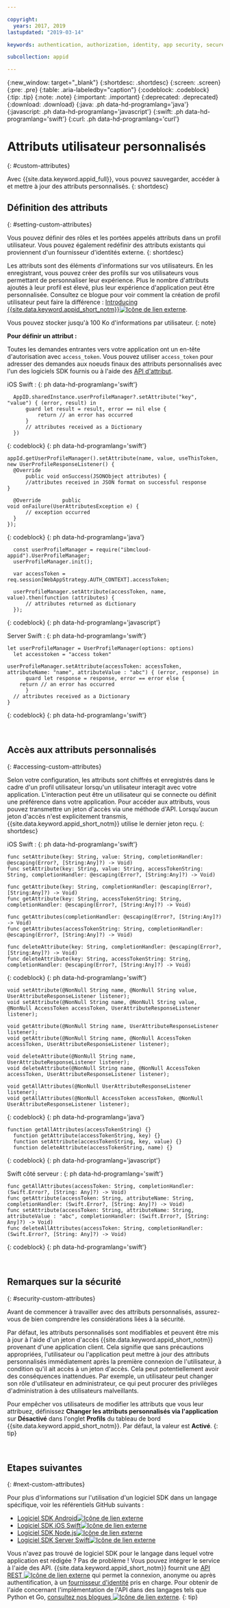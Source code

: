 ```yaml
---

copyright:
  years: 2017, 2019
lastupdated: "2019-03-14"

keywords: authentication, authorization, identity, app security, secure, attributes, user information, storing, accessing

subcollection: appid

---
```


{:new_window: target="_blank"}
{:shortdesc: .shortdesc}
{:screen: .screen}
{:pre: .pre}
{:table: .aria-labeledby="caption"}
{:codeblock: .codeblock}
{:tip: .tip}
{:note: .note}
{:important: .important}
{:deprecated: .deprecated}
{:download: .download}
{:java: .ph data-hd-programlang='java'}
{:javascript: .ph data-hd-programlang='javascript'}
{:swift: .ph data-hd-programlang='swift'}
{:curl: .ph data-hd-programlang='curl'}

# Attributs utilisateur personnalisés
{: #custom-attributes}

Avec {{site.data.keyword.appid_full}}, vous pouvez sauvegarder, accéder à et mettre à jour des attributs personnalisés.
{: shortdesc}


## Définition des attributs
{: #setting-custom-attributes}

Vous pouvez définir des rôles et les portées appelés attributs dans un profil utilisateur. Vous pouvez également redéfinir des attributs existants qui proviennent d'un fournisseur d'identités externe.
{: shortdesc}


Les attributs sont des éléments d'informations sur vos utilisateurs. En les enregistrant, vous pouvez créer des profils sur vos utilisateurs vous permettant de personnaliser leur expérience. Plus le nombre d'attributs ajoutés à leur profil est élevé, plus leur expérience d'application peut être personnalisée. Consultez ce blogue pour voir comment la création de profil utilisateur peut faire la différence : <a href="https://www.ibm.com/blogs/bluemix/2017/03/introducing-ibm-bluemix-app-id-authentication-profiles-service-app-developers/" target="blank">Introducing {{site.data.keyword.appid_short_notm}}<img src="../../icons/launch-glyph.svg" alt="Icône de lien externe"></a>.


Vous pouvez stocker jusqu'à 100 Ko d'informations par utilisateur.
{: note}


**Pour définir un attribut :**

Toutes les demandes entrantes vers votre application ont un en-tête d'autorisation avec `access_token`. Vous pouvez utiliser `access_token` pour adresser des demandes aux noeuds finaux des attributs personnalisés avec l'un des logiciels SDK fournis ou à l'aide des [API d'attribut](https://us-south.appid.cloud.ibm.com/swagger-ui/#/Attributes).


iOS Swift :
{: ph data-hd-programlang='swift'}

  ```
	AppID.sharedInstance.userProfileManager?.setAttribute("key", "value") { (error, result) in
		guard let result = result, error == nil else {
	  		return // an error has occurred
		}
		// attributes received as a Dictionary
	})
  ```
  {: codeblock}
  {: ph data-hd-programlang='swift'}

  ```
  appId.getUserProfileManager().setAttribute(name, value, useThisToken, new UserProfileResponseListener() {
  	@Override
		public void onSuccess(JSONObject attributes) {
  		//attributes received in JSON format on successful response 		}

  	@Override 		public
void onFailure(UserAttributesException e) {
  		// exception occurred
	}
  });
  ```
  {: codeblock}
  {: ph data-hd-programlang='java'}

  ```
	const userProfileManager = require("ibmcloud-appid").UserProfileManager;
	userProfileManager.init();

	var accessToken = req.session[WebAppStrategy.AUTH_CONTEXT].accessToken;

	userProfileManager.setAttribute(accessToken, name, value).then(function (attributes) {
		// attributes returned as dictionary
	});
  ```
  {: codeblock}
  {: ph data-hd-programlang='javascript'}

Server Swift :
{: ph data-hd-programlang='swift'}

  ```
  let userProfileManager = UserProfileManager(options: options)
	let accesstoken = "access token"

  userProfileManager.setAttribute(accessToken: accessToken, attributeName: "name", attributeValue : "abc") { (error, response) in
		guard let response = response, error == error else {
      return // an error has occurred
		}
    // attributes received as a Dictionary
  }
  ```
  {: codeblock}
  {: ph data-hd-programlang='swift'}

</br>

## Accès aux attributs personnalisés
{: #accessing-custom-attributes}

Selon votre configuration, les attributs sont chiffrés et enregistrés dans le cadre d'un profil utilisateur lorsqu'un utilisateur interagit avec votre application. L'interaction peut être un utilisateur qui se connecte ou définit une préférence dans votre application. Pour accéder aux attributs, vous pouvez transmettre un jeton d'accès via une méthode d'API. Lorsqu'aucun jeton d'accès n'est explicitement transmis, {{site.data.keyword.appid_short_notm}} utilise le dernier jeton reçu.
{: shortdesc}

iOS Swift :
{: ph data-hd-programlang='swift'}

  ```
  func setAttribute(key: String, value: String, completionHandler: @escaping(Error?, [String:Any]?) -> Void)
  func setAttribute(key: String, value: String, accessTokenString: String, completionHandler: @escaping(Error?, [String:Any]?) -> Void)

  func getAttribute(key: String, completionHandler: @escaping(Error?, [String:Any]?) -> Void)
  func getAttribute(key: String, accessTokenString: String, completionHandler: @escaping(Error?, [String:Any]?) -> Void)

  func getAttributes(completionHandler: @escaping(Error?, [String:Any]?) -> Void)
  func getAttributes(accessTokenString: String, completionHandler: @escaping(Error?, [String:Any]?) -> Void)

  func deleteAttribute(key: String, completionHandler: @escaping(Error?, [String:Any]?) -> Void)
  func deleteAttribute(key: String, accessTokenString: String, completionHandler: @escaping(Error?, [String:Any]?) -> Void)
  ```
  {: codeblock}
  {: ph data-hd-programlang='swift'}

  ```
  void setAttribute(@NonNull String name, @NonNull String value, UserAttributeResponseListener listener);
  void setAttribute(@NonNull String name, @NonNull String value, @NonNull AccessToken accessToken, UserAttributeResponseListener listener);

  void getAttribute(@NonNull String name, UserAttributeResponseListener listener);
  void getAttribute(@NonNull String name, @NonNull AccessToken accessToken, UserAttributeResponseListener listener);

  void deleteAttribute(@NonNull String name, UserAttributeResponseListener listener);
  void deleteAttribute(@NonNull String name, @NonNull AccessToken accessToken, UserAttributeResponseListener listener);

  void getAllAttributes(@NonNull UserAttributeResponseListener listener);
  void getAllAttributes(@NonNull AccessToken accessToken, @NonNull UserAttributeResponseListener listener);
  ```
  {: codeblock}
  {: ph data-hd-programlang='java'}

  ```
  function getAllAttributes(accessTokenString) {}
	function getAttribute(accessTokenString, key) {}
	function setAttribute(accessTokenString, key, value) {}
	function deleteAttribute(accessTokenString, name) {}
  ```
  {: codeblock}
  {: ph data-hd-programlang='javascript'}

Swift côté serveur :
{: ph data-hd-programlang='swift'}

  ```
  func getAllAttributes(accessToken: String, completionHandler: (Swift.Error?, [String: Any]?) -> Void)
  func getAttribute(accessToken: String, attributeName: String, completionHandler: (Swift.Error?, [String: Any]?) -> Void)
  func setAttribute(accessToken: String, attributeName: String, attributeValue : "abc", completionHandler: (Swift.Error?, [String: Any]?) -> Void)
  func deleteAllAttributes(accessToken: String, completionHandler: (Swift.Error?, [String: Any]?) -> Void)
  ```
  {: codeblock}
  {: ph data-hd-programlang='swift'}

</br>

## Remarques sur la sécurité
{: #security-custom-attributes}

Avant de commencer à travailler avec des attributs personnalisés, assurez-vous de bien comprendre les considérations liées à la sécurité.

Par défaut, les attributs personnalisés sont modifiables et peuvent être mis à jour à l'aide d'un jeton d'accès {{site.data.keyword.appid_short_notm}} provenant d'une application client. Cela signifie que sans précautions appropriées, l'utilisateur ou l'application peut mettre à jour des attributs personnalisés immédiatement après la première connexion de l'utilisateur, à condition qu'il ait accès à un jeton d'accès. Cela peut potentiellement avoir des conséquences inattendues. Par exemple, un utilisateur peut changer son rôle d'utilisateur en administrateur, ce qui peut procurer des privilèges d'administration à des utilisateurs malveillants.

Pour empêcher vos utilisateurs de modifier les attributs que vous leur attribuez, définissez **Changer les attributs personnalisés via l'application** sur **Désactivé** dans l'onglet **Profils** du tableau de bord {{site.data.keyword.appid_short_notm}}. Par défaut, la valeur est **Activé**.
{: tip}

</br>

## Etapes suivantes
{: #next-custom-attributes}

Pour plus d'informations sur l'utilisation d'un logiciel SDK dans un langage spécifique, voir les référentiels GitHub suivants :

* <a href="https://github.com/ibm-cloud-security/appid-clientsdk-android" target="_blank">Logiciel SDK Android<img src="../../icons/launch-glyph.svg" alt="Icône de lien externe"></a>
* <a href="https://github.com/ibm-cloud-security/appid-clientsdk-swift" target="_blank">Logiciel SDK iOS Swift<img src="../../icons/launch-glyph.svg" alt="Icône de lien externe"></a>
* <a href="https://github.com/ibm-cloud-security/appid-serversdk-nodejs" target="_blank">Logiciel SDK Node.js<img src="../../icons/launch-glyph.svg" alt="Icône de lien externe"></a>
* <a href="https://github.com/ibm-cloud-security/appid-serversdk-swift" target="_blank">Logiciel SDK Server Swift<img src="../../icons/launch-glyph.svg" alt="Icône de lien externe"></a>


Vous n'avez pas trouvé de logiciel SDK pour le langage dans lequel votre application est rédigée ? Pas de problème ! Vous pouvez intégrer le service à l'aide des API. {{site.data.keyword.appid_short_notm}} fournit une <a href="https://us-south.appid.cloud.ibm.com/swagger-ui/#/" target="_blank">API REST <img src="../../icons/launch-glyph.svg" alt="Icône de lien externe"></a> qui permet la connexion, anonyme ou après authentification, à un [fournisseur d'identité](/docs/services/appid?topic=appid-managing-idp) pris en charge. Pour obtenir de l'aide concernant l'implémentation de l'API dans des langages tels que Python et Go, <a href="https://www.ibm.com/blogs/bluemix/tag/app-id/" target="_blank">consultez nos blogues <img src="../../icons/launch-glyph.svg" alt="Icône de lien externe"></a>.
{: tip}
